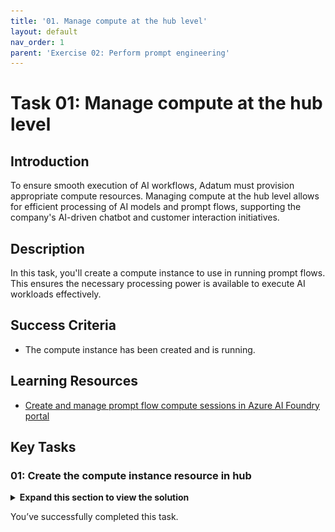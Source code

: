 ```yaml
---
title: '01. Manage compute at the hub level'
layout: default
nav_order: 1
parent: 'Exercise 02: Perform prompt engineering'
---
```


# Task 01: Manage compute at the hub level 

## Introduction

To ensure smooth execution of AI workflows, Adatum must provision appropriate compute resources. Managing compute at the hub level allows for efficient processing of AI models and prompt flows, supporting the company's AI-driven chatbot and customer interaction initiatives.

## Description

In this task, you'll create a compute instance to use in running prompt flows. This ensures the necessary processing power is available to execute AI workloads effectively.

## Success Criteria

- The compute instance has been created and is running.

## Learning Resources

- [Create and manage prompt flow compute sessions in Azure AI Foundry portal](https://learn.microsoft.com/en-us/azure/ai-studio/how-to/create-manage-compute-session)

## Key Tasks

### 01: Create the compute instance resource in hub

<details markdown="block">
  <summary><strong>Expand this section to view the solution</strong></summary>

1. From the **Azure AI Foundry Management center**, select **Compute** under the **Hub** section from the left menu.

    ![nzr5fhnb.jpg](../media/nzr5fhnb.jpg)

1. From the **Manage compute resources in this hub** page, select **+ New**.

    {: .important }
    > A compute instance is a virtual machine that is used to run prompt flows within projects. It’s created at the hub level and accessible by any projects with proper permissions.

1. Name the compute instance **aicompute1**, leave the other settings as default,  then select **Review + Create**.

    ![hiakujce.jpg](../media/hiakujce.jpg)

1. Once the compute instance is created, it should show a status of **Running**. 

    {: .important }
    > The compute instance can be used for various different tasks such as creating an index, building an open source model, or executing complex prompt flows. While you won't need to use the compute instance in this lab, this is how one would be created for any of those use cases.

</details>

You’ve successfully completed this task.
